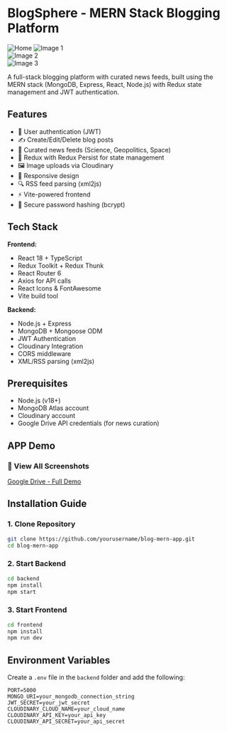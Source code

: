 # BlogSphere - MERN Stack Blogging Platform

![Home](https://drive.google.com/uc?export=view&id=13iFKrjYLuaDPoRxXdBQHmSDenIci-WtL)
![Image 1](https://drive.google.com/uc?export=view&id=1_oVkuG-nJEoLaLet_EKmOwH7jdf-gPW7)  
![Image 2](https://drive.google.com/uc?export=view&id=1fUCBDRUypvuc3uY9AHN3SnJgWOZiqd8g)  
![Image 3](https://drive.google.com/uc?export=view&id=1dKfDajV9coCcyuFK8D8qfWYXqs7Lq0ns)  

A full-stack blogging platform with curated news feeds, built using the MERN stack (MongoDB, Express, React, Node.js) with Redux state management and JWT authentication.

## Features

- 🚀 User authentication (JWT)
- ✍️ Create/Edit/Delete blog posts
- 📰 Curated news feeds (Science, Geopolitics, Space)
- 🔄 Redux with Redux Persist for state management
- 🖼️ Image uploads via Cloudinary
- 📱 Responsive design
- 🔍 RSS feed parsing (xml2js)
- ⚡ Vite-powered frontend
- 🔐 Secure password hashing (bcrypt)

## Tech Stack

**Frontend:**
- React 18 + TypeScript
- Redux Toolkit + Redux Thunk
- React Router 6
- Axios for API calls
- React Icons & FontAwesome
- Vite build tool

**Backend:**
- Node.js + Express
- MongoDB + Mongoose ODM
- JWT Authentication
- Cloudinary Integration
- CORS middleware
- XML/RSS parsing (xml2js)

## Prerequisites

- Node.js (v18+)
- MongoDB Atlas account
- Cloudinary account
- Google Drive API credentials (for news curation)

## APP Demo

### 🔗 View All Screenshots  
[Google Drive - Full Demo]([https://drive.google.com/drive/folders/YOUR_FOLDER_ID](https://drive.google.com/drive/folders/1RUxxeq_0_4M30x2CdKEkF4e6LomN4L-H?usp=drive_link))


## Installation Guide

### 1. Clone Repository
```bash
git clone https://github.com/yourusername/blog-mern-app.git
cd blog-mern-app
```

### 2. Start Backend
```bash
cd backend
npm install
npm start
```

### 3. Start Frontend
```bash
cd frontend
npm install
npm run dev
```

## Environment Variables

Create a `.env` file in the `backend` folder and add the following:
```env
PORT=5000
MONGO_URI=your_mongodb_connection_string
JWT_SECRET=your_jwt_secret
CLOUDINARY_CLOUD_NAME=your_cloud_name
CLOUDINARY_API_KEY=your_api_key
CLOUDINARY_API_SECRET=your_api_secret
```

